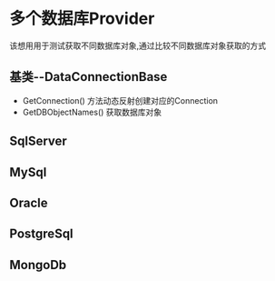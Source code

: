 ﻿# 多个数据库Provider
该想用用于测试获取不同数据库对象,通过比较不同数据库对象获取的方式

## 基类--DataConnectionBase

- GetConnection() 方法动态反射创建对应的Connection
- GetDBObjectNames() 获取数据库对象

## SqlServer

## MySql

## Oracle

## PostgreSql

## MongoDb